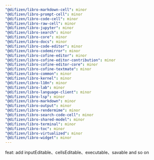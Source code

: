 ```yaml
---
"@difizen/libro-markdown-cell": minor
"@difizen/libro-prompt-cell": minor
"@difizen/libro-code-cell": minor
"@difizen/libro-raw-cell": minor
"@difizen/libro-jupyter": minor
"@difizen/libro-search": minor
"@difizen/libro-core": minor
"@difizen/libro-docs": minor
"@difizen/libro-code-editor": minor
"@difizen/libro-codemirror": minor
"@difizen/libro-cofine-editor": minor
"@difizen/libro-cofine-editor-contribution": minor
"@difizen/libro-cofine-editor-core": minor
"@difizen/libro-cofine-textmate": minor
"@difizen/libro-common": minor
"@difizen/libro-kernel": minor
"@difizen/libro-l10n": minor
"@difizen/libro-lab": minor
"@difizen/libro-language-client": minor
"@difizen/libro-lsp": minor
"@difizen/libro-markdown": minor
"@difizen/libro-output": minor
"@difizen/libro-rendermime": minor
"@difizen/libro-search-code-cell": minor
"@difizen/libro-shared-model": minor
"@difizen/libro-terminal": minor
"@difizen/libro-toc": minor
"@difizen/libro-virtualized": minor
"@difizen/libro-widget": minor
---
```


feat: add inputEditable、cellsEditable、executable、savable and so on
